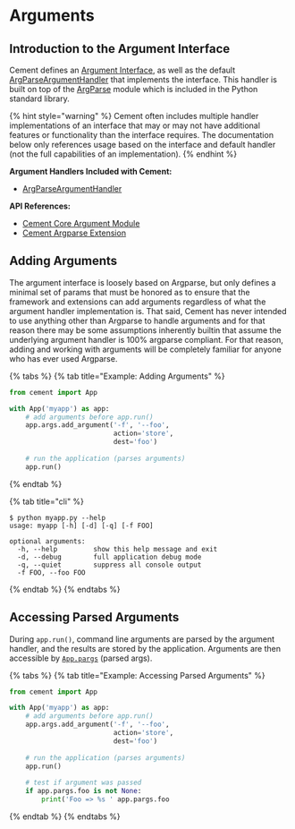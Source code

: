 # Arguments

## Introduction to the Argument Interface

Cement defines an [Argument Interface](https://cement.readthedocs.io/en/2.99/api/core/arg/#cement.core.arg.ArgumentInterface), as well as the default [ArgParseArgumentHandler](https://cement.readthedocs.io/en/2.99/api/core/arg/#cement.core.arg.ArgumentHandler) that implements the interface. This handler is built on top of the [ArgParse](http://docs.python.org/library/argparse.html) module which is included in the Python standard library.

{% hint style="warning" %}
Cement often includes multiple handler implementations of an interface that may or may not have additional features or functionality than the interface requires.  The documentation below only references usage based on the interface and default handler \(not the full capabilities of an implementation\).
{% endhint %}

**Argument Handlers Included with Cement:**

* [​ArgParseArgumentHandler​](https://cement.readthedocs.io/en/2.99/api/ext/ext_argparse/#cement.ext.ext_argparse.ArgparseArgumentHandler)

**API References:**

* [Cement Core Argument Module](https://cement.readthedocs.io/en/2.99/api/core/arg/)
* [Cement Argparse Extension](https://cement.readthedocs.io/en/2.99/api/ext/ext_argparse)

## Adding Arguments

The argument interface is loosely based on Argparse, but only defines a minimal set of params that must be honored as to ensure that the framework and extensions can add arguments regardless of what the argument handler implementation is.  That said, Cement has never intended to use anything other than Argparse to handle arguments and for that reason there may be some assumptions inherently builtin that assume the underlying argument handler is 100% argparse compliant.  For that reason, adding and working with arguments will be completely familiar for anyone who has ever used Argparse.

{% tabs %}
{% tab title="Example: Adding Arguments" %}
```python
from cement import App

with App('myapp') as app:
    # add arguments before app.run()
    app.args.add_argument('-f', '--foo', 
                          action='store', 
                          dest='foo')                     
    
    # run the application (parses arguments)
    app.run()
```
{% endtab %}

{% tab title="cli" %}
```text
$ python myapp.py --help
usage: myapp [-h] [-d] [-q] [-f FOO]

optional arguments:
  -h, --help         show this help message and exit
  -d, --debug        full application debug mode
  -q, --quiet        suppress all console output
  -f FOO, --foo FOO
```
{% endtab %}
{% endtabs %}

## Accessing Parsed Arguments

During `app.run()`, command line arguments are parsed by the argument handler, and the results are stored by the application.  Arguments are then accessible by [`App.pargs`](https://cement.readthedocs.io/en/2.99/api/core/foundation/#cement.core.foundation.App.pargs) \(parsed args\).

{% tabs %}
{% tab title="Example: Accessing Parsed Arguments" %}
```python
from cement import App

with App('myapp') as app:
    # add arguments before app.run()
    app.args.add_argument('-f', '--foo', 
                          action='store', 
                          dest='foo')                     
    
    # run the application (parses arguments)
    app.run()
    
    # test if argument was passed
    if app.pargs.foo is not None:
        print('Foo => %s ' app.pargs.foo
```
{% endtab %}
{% endtabs %}

